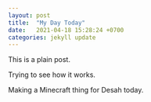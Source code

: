 ```yaml
---
layout: post
title:  "My Day Today"
date:   2021-04-18 15:28:24 +0700
categories: jekyll update
---
```

This is a plain post.

Trying to see how it works.

Making a Minecraft thing for Desah today. 
